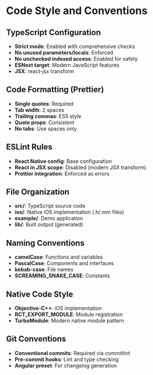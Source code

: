 # Code Style and Conventions

## TypeScript Configuration
- **Strict mode**: Enabled with comprehensive checks
- **No unused parameters/locals**: Enforced
- **No unchecked indexed access**: Enabled for safety
- **ESNext target**: Modern JavaScript features
- **JSX**: react-jsx transform

## Code Formatting (Prettier)
- **Single quotes**: Required
- **Tab width**: 2 spaces
- **Trailing commas**: ES5 style
- **Quote props**: Consistent
- **No tabs**: Use spaces only

## ESLint Rules
- **React Native config**: Base configuration
- **React in JSX scope**: Disabled (modern JSX transform)
- **Prettier integration**: Enforced as errors

## File Organization
- **src/**: TypeScript source code
- **ios/**: Native iOS implementation (.h/.mm files)
- **example/**: Demo application
- **lib/**: Built output (generated)

## Naming Conventions
- **camelCase**: Functions and variables
- **PascalCase**: Components and interfaces
- **kebab-case**: File names
- **SCREAMING_SNAKE_CASE**: Constants

## Native Code Style
- **Objective-C++**: iOS implementation
- **RCT_EXPORT_MODULE**: Module registration
- **TurboModule**: Modern native module pattern

## Git Conventions
- **Conventional commits**: Required via commitlint
- **Pre-commit hooks**: Lint and type checking
- **Angular preset**: For changelog generation